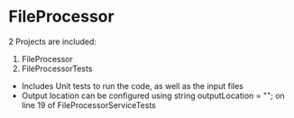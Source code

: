 # FileProcessor

2 Projects are included:
1. FileProcessor
2. FileProcessorTests
  - Includes Unit tests to run the code, as well as the input files
  - Output location can be configured using string outputLocation = ""; on line 19 of FileProcessorServiceTests
